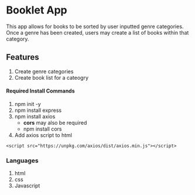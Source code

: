 # Booklet App 
This app allows for books to be sorted by user inputted genre categories. Once a genre has been created, users may create a list of books within that category.

## Features
1. Create genre categories
2. Create book list for a cateogry

#### Required Install Commands
1. npm init -y
2. npm install express
3. npm install axios  
    * __cors__ may also be required
    * npm install cors
4. Add axios script to html
```
<script src="https://unpkg.com/axios/dist/axios.min.js"></script>
```
### Languages
1. html
2. css
3. Javascript


